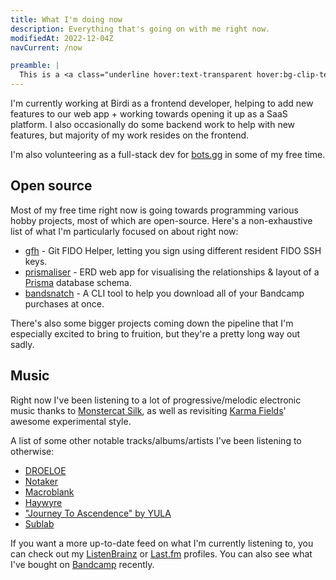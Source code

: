```yaml
---
title: What I'm doing now
description: Everything that's going on with me right now.
modifiedAt: 2022-12-04Z
navCurrent: /now

preamble: |
  This is a <a class="underline hover:text-transparent hover:bg-clip-text hover:bg-gradient-to-r hover:from-[#f0f] hover:to-[#0ff]" href="https://nownownow.com/about">now</a> page.
---
```


I'm currently working at Birdi as a frontend developer, helping to add new
features to our web app + working towards opening it up as a SaaS platform. I
also occasionally do some backend work to help with new features, but majority
of my work resides on the frontend.

I'm also volunteering as a full-stack dev for [bots.gg](https://bots.gg) in some
of my free time.

<!-- I recently lead a merge of a few of our internal tools to help facilitate an overhaul of our approval process. -->

## Open source

Most of my free time right now is going towards programming various hobby
projects, most of which are open-source. Here's a non-exhaustive list of what
I'm particularly focused on about right now:

- [gfh](https://github.com/Ovyerus/gfh) - Git FIDO Helper, letting you sign
  using different resident FIDO SSH keys.
- [prismaliser](https://github.com/Ovyerus/prismaliser) - ERD web app for
  visualising the relationships & layout of a [Prisma](https://www.prisma.io/)
  database schema.
- [bandsnatch](https://github.com/Ovyerus/bandsnatch) - A CLI tool to help you
  download all of your Bandcamp purchases at once.

There's also some bigger projects coming down the pipeline that I'm especially
excited to bring to fruition, but they're a pretty long way out sadly.

## Music

Right now I've been listening to a lot of progressive/melodic electronic music
thanks to [Monstercat Silk](https://www.youtube.com/@monstercatsilk), as well as
revisiting [Karma Fields](https://www.youtube.com/@karmafieldsyoutube)' awesome
experimental style.

A list of some other notable tracks/albums/artists I've been listening to
otherwise:

- [DROELOE](https://www.youtube.com/@DROELOE)
- [Notaker](https://www.youtube.com/@NotakerMusic)
- [Macroblank](https://www.youtube.com/@macroblank)
- [Haywyre](https://www.youtube.com/@haywyremusic)
- ["Journey To Ascendence" by YULA](https://soundcloud.com/officialyula/sets/journeytoascendance)
- [Sublab](https://www.youtube.com/@Sublab)

If you want a more up-to-date feed on what I'm currently listening to, you can
check out my [ListenBrainz](https://listenbrainz.org/user/Ovyerus) or
[Last.fm](https://www.last.fm/user/Ovyerus) profiles. You can also see what I've
bought on [Bandcamp](https://bandcamp.com/ovyerus) recently.
